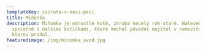 ```yaml
---
templateKey: zvirata-v-nasi-peci
title: Miňonka
description: Miňomka je odrostlé kotě, zhruba necelý rok staré. Nalezena
  společně s dalšími kočičkami, které nechal původní majitel v nemovitosti,
  kterou prodal.
featuredimage: /img/minomka_uvod.jpg
---
```


